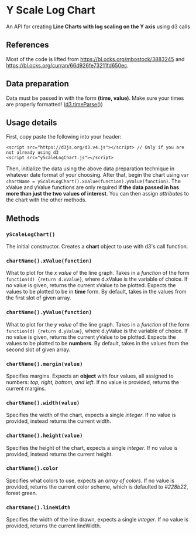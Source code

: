 # Y Scale Log Chart
An API for creating **Line Charts with log scaling on the Y axis** using d3 calls

## References
Most of the code is lifted from https://bl.ocks.org/mbostock/3883245 and https://bl.ocks.org/curran/66d926fe73211fd650ec.

## Data preparation
Data must be passed in with the form **(time, value)**. Make sure your times are properly formatted! ([d3.timeParse()](https://github.com/d3/d3-time-format/blob/master/README.md#timeParse))

## Usage details
First, copy paste the following into your header:
```
<script src="https://d3js.org/d3.v4.js"></script> // Only if you are not already using d3
<script src="yScaleLogChart.js"></script>
```

Then, initialize the data using the above data preparation technique in whatever date format of your choosing. After that, begin the chart using `var chartName = yScaleLogChart().xValue(function).yValue(function)`. The xValue and yValue functions are only required **if the data passed in has more than just the two values of interest**. You can then assign _attributes_ to the chart with the other methods.

## Methods
### `yScaleLogChart()`
The initial constructor. Creates a **chart** object to use with d3's call function. 

### `chartName().xValue(function)`
What to plot for the _x value_ of the line graph. Takes in a _function_ of the form `function(d) {return d.xValue}`, where d.xValue is the variable of choice. If no value is given, returns the current xValue to be plotted. Expects the values to be plotted to be in **time** form. By default, takes in the values from the first slot of given array.

### `chartName().yValue(function)`
What to plot for the _y value_ of the line graph. Takes in a _function_ of the form `function(d) {return d.yValue}`, where d.yValue is the variable of choice. If no value is given, returns the current yValue to be plotted.  Expects the values to be plotted to be **numbers**. By default, takes in the values from the second slot of given array.

### `chartName().margin(value)`
Specifies margins. Expects an **object** with four values, all assigned to numbers: _top, right, bottom, and left_. If no value is provided, returns the current margins.

### `chartName().width(value)`
Specifies the width of the chart, expects a single _integer_. If no value is provided, instead returns the current width.

### `chartName().height(value)`
Specifies the height of the chart, expects a single _integer_. If no value is provided, instead returns the current height.

### `chartName().color`
Specifies what colors to use, expects an _array of colors_. If no value is provided, returns the current color scheme, which is defaulted to _#228b22_, forest green.

### `chartName().lineWidth`
Specifies the width of the line drawn, expects a single _integer_. If no value is provided, returns the current lineWidth.